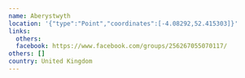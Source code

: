 ```yaml
---
name: Aberystwyth
location: '{"type":"Point","coordinates":[-4.08292,52.415303]}'
links:
  others: 
  facebook: https://www.facebook.com/groups/256267055070117/
others: []
country: United Kingdom
---
```

